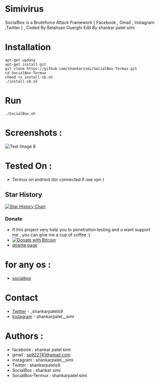 # Simivirus

SocialBox is a Bruteforce Attack Framework [ Facebook , Gmail , Instagram ,Twitter ] , Coded By Belahsan Ouerghi Edit By shankar patel simi
# Installation
```
apt-get update
apt-get install git
git clone https://github.com/shankarsimi/SocialBox-Termux.git 
cd SocialBox-Termux
chmod +x install-sb.sh
./install-sb.sh
```
# Run
```
./SocialBox.sh
```
# Screenshots :
![Test Image 8](https://github.com/shankarsimi/SocialBox-Termux/blob/master/Screenshots/sb.png)
# Tested On :
* Termux on andriod (tor connected if use vpn )
## Star History

[![Star History Chart](https://api.star-history.com/svg?repos=shankarsimi/SocialBox-Termux&type=Date)](https://star-history.com/#samsesh/SocialBox-Termux&Date)
### Donate
- If this project very help you to penetration testing  and u want support me , you can give me a cup of coffee :)
- [![Donate with Bitcoin](https://en.cryptobadges.io/badge/small/19KHPduHx2C8WAeq13b4xTsGocqq2PM5mN)](https://en.cryptobadges.io/donate/19KHPduHx2C8WAeq13b4xTsGocqq2PM5mN)
- [doante page](https://github.com/shankarsimi/donate)
# for any os :
* [socialbox](https://github.com/shankarsimi/SocialBox)
# Contact
* [Twitter](https://www.twitter.com/shankarpatels9) - _shankarpatels9
* [Instagram](https://www.instagram.com/shankarpatel__simi) - shankarpatel__simi
# Authors :
* facebook  : shankar patel simi
* gmail     : sp922741@gmail.com
* instagram : shankarpatel__simi
* Twitter   : shankarpatels9
* SocialBox : shankar simi
* SocialBox-Termux : shankarpatel simi
